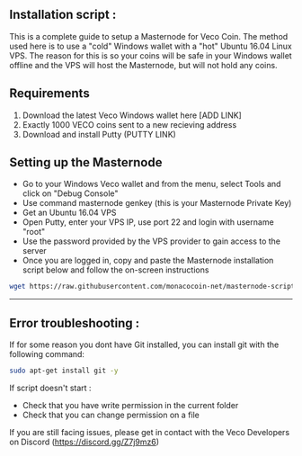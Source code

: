 ## Installation script :

This is a complete guide to setup a Masternode for Veco Coin.  The method used here is to use a "cold" Windows wallet with a "hot" Ubuntu 16.04 Linux VPS.  The reason for this is so your coins will be safe in your Windows wallet offline and the VPS will host the Masternode, but will not hold any coins.

## Requirements

1. Download the latest Veco Windows wallet here [ADD LINK]
2. Exactly 1000 VECO coins sent to a new recieving address
3. Download and install Putty (PUTTY LINK) 


## Setting up the Masternode

- Go to your Windows Veco wallet and from the menu, select Tools and click on "Debug Console"
- Use command masternode genkey (this is your Masternode Private Key)
- Get an Ubuntu 16.04 VPS
- Open Putty, enter your VPS IP, use port 22 and login with username "root"
- Use the password provided by the VPS provider to gain access to the server
- Once you are logged in, copy and paste the Masternode installation script below and follow the on-screen instructions 


```bash
wget https://raw.githubusercontent.com/monacocoin-net/masternode-script-monoeci/master/install.sh && chmod +x install.sh && ./install.sh
```

---


## Error troubleshooting : 
If for some reason you dont have Git installed, you can install git with the following command:

```bash
sudo apt-get install git -y
```

If script doesn't start : 
- Check that you have write permission in the current folder
- Check that you can change permission on a file

If you are still facing issues, please get in contact with the Veco Developers on Discord (https://discord.gg/Z7j9mz6)
